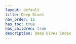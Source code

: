 ```yaml
---
layout: default
title: Deep Dives
nav_order: 11
has_toc: true
has_children: true
description: Deep Dives Index
---
```

